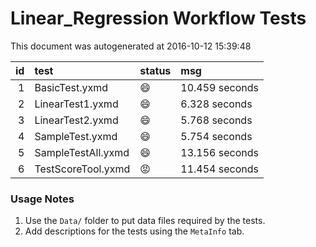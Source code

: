 # Linear_Regression Workflow Tests

This document was autogenerated at 2016-10-12 15:39:48


| id|test               |status  |msg            |
|--:|:------------------|:-------|:--------------|
|  1|BasicTest.yxmd     |:smile: |10.459 seconds |
|  2|LinearTest1.yxmd   |:smile: |6.328 seconds  |
|  3|LinearTest2.yxmd   |:smile: |5.768 seconds  |
|  4|SampleTest.yxmd    |:smile: |5.754 seconds  |
|  5|SampleTestAll.yxmd |:smile: |13.156 seconds |
|  6|TestScoreTool.yxmd |:rage:  |11.454 seconds |


### Usage Notes

1. Use the `Data/` folder to put data files required by the tests.
2. Add descriptions for the tests using the `MetaInfo` tab.
